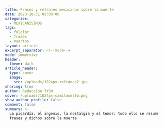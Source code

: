 ```yaml
---
title: Frases y refranes mexicanos sobre la muerte
date: 2023-10-31 08:00:00
categories:
  - MEXICANISIMOS
tags:
  - folclor
  - frases
  - muertos
layout: article
excerpt_separator: <!--more-->
mode: immersive
header:
  theme: dark
article_header:
  type: cover
  image:
    src: /uploads/1024px-refranes2.jpg
sharing: true
author: Redacción TYSM
cover: /uploads/1024px-camilosesto.png
show_author_profile: false
comment: false
summary: >-
  La picardía, el ingenio, la nostalgia y el temor: todo ello se resume en estas
  frases y dichos sobre la muerte
---
```

